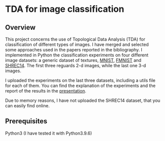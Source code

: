 # TDA for image classification

## Overview

This project concerns the use of Topological Data Analysis (TDA) for classification of different types of images. I have merged and selected some approaches used in the papers reported in the bibliography.
I implemented in Python the classification experiments on four different image datasets: a generic dataset of textures, [MNIST](Code/MNIST), [FMNIST](Code/FMNIST) and [SHREC14](Code/SHREC14). The first three reguards 2-d images, while the last one 3-d images.

I uploaded the experiments on the last three datasets, including a utils file for each of them. You can find the explanation of the experiments and the report of the results in the [presentation](Presentation).

Due to memory reasons, I have not uploaded the SHREC14 dataset, that you can easily find online.

## Prerequisites

Python3 (I have tested it with Python3.9.6)
